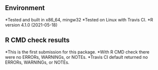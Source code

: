 ## Environment
*Tested and built in x86_64, mingw32
*Tested on Linux with Travis CI.
*R version 4.1.0 (2021-05-18)


## R CMD check results
*This is the first submission for this package.
*With R CMD check there were no ERRORs, WARNINGs, or NOTEs. 
*Travis CI default returned no ERRORs, WARNINGs, or NOTEs.
